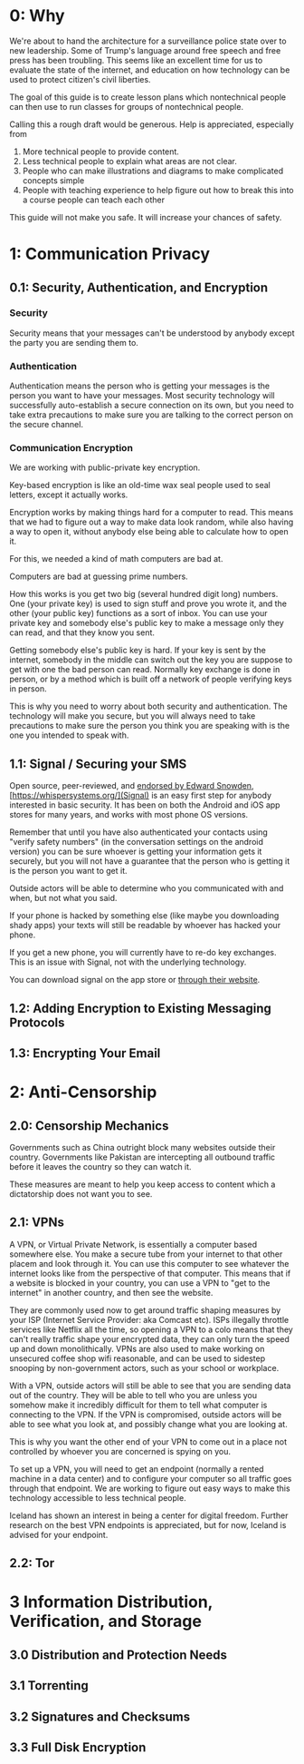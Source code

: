 # 0: Why
We're about to hand the architecture for a surveillance police state over to new leadership. Some of Trump's language around free speech and free press has been troubling. This seems like an excellent time for us to evaluate the state of the internet, and education on how technology can be used to protect citizen's civil liberties.

The goal of this guide is to create lesson plans which nontechnical people can then use to run classes for groups of nontechnical people. 

Calling this a rough draft would be generous. Help is appreciated, especially from 
1. More technical people to provide content.
1. Less technical people to explain what areas are not clear.
1. People who can make illustrations and diagrams to make complicated concepts simple
1. People with teaching experience to help figure out how to break this into a course people can teach each other

This guide will not make you safe. It will increase your chances of safety.

# 1: Communication Privacy

## 0.1: Security, Authentication, and Encryption

### Security
Security means that your messages can't be understood by anybody except the party you are sending them to.

### Authentication
Authentication means the person who is getting your messages is the person you want to have your messages. Most security technology will successfully auto-establish a secure connection on its own, but you need to take extra precautions to make sure you are talking to the correct person on the secure channel.

### Communication Encryption
We are working with public-private key encryption.

Key-based encryption is like an old-time wax seal people used to seal letters, except it actually works.

Encryption works by making things hard for a computer to read. This means that we had to figure out a way to make data look random, while also having a way to open it, without anybody else being able to calculate how to open it.

For this, we needed a kind of math computers are bad at.

Computers are bad at guessing prime numbers.

How this works is you get two big (several hundred digit long) numbers. One (your private key) is used to sign stuff and prove you wrote it, and the other (your public key) functions as a sort of inbox. You can use your private key and somebody else's public key to make a message only they can read, and that they know you sent.

Getting somebody else's public key is hard. If your key is sent by the internet, somebody in the middle can switch out the key you are suppose to get with one the bad person can read. Normally key exchange is done in person, or by a method which is built off a network of people verifying keys in person.

This is why you need to worry about both security and authentication. The technology will make you secure, but you will always need to take precautions to make sure the person you think you are speaking with is the one you intended to speak with.

## 1.1: Signal / Securing your SMS

Open source, peer-reviewed, and [endorsed by Edward Snowden](https://www.youtube.com/watch?v=j_kieJ-Ng2Q), [https://whispersystems.org/](Signal) is an easy first step for anybody interested in basic security. It has been on both the Android and iOS app stores for many years, and works with most phone OS versions.

Remember that until you have also authenticated your contacts using "verify safety numbers" (in the conversation settings on the android version) you can be sure whoever is getting your information gets it securely, but you will not have a guarantee that the person who is getting it is the person you want to get it.

Outside actors will be able to determine who you communicated with and when, but not what you said.

If your phone is hacked by something else (like maybe you downloading shady apps) your texts will still be readable by whoever has hacked your phone.

If you get a new phone, you will currently have to re-do key exchanges. This is an issue with Signal, not with the underlying technology.

You can download signal on the app store or [through their website](https://whispersystems.org/).

## 1.2: Adding Encryption to Existing Messaging Protocols

## 1.3: Encrypting Your Email

# 2: Anti-Censorship

## 2.0: Censorship Mechanics

Governments such as China outright block many websites outside their country. Governments like Pakistan are intercepting all outbound traffic before it leaves the country so they can watch it.

These measures are meant to help you keep access to content which a dictatorship does not want you to see.

## 2.1: VPNs 

A VPN, or Virtual Private Network, is essentially a computer based somewhere else. You make a secure tube from your internet to that other placem and look through it. You can use this computer to see whatever the internet looks like from the perspective of that computer. This means that if a website is blocked in your country, you can use a VPN to "get to the internet" in another country, and then see the website.

They are commonly used now to get around traffic shaping measures by your ISP (Internet Service Provider: aka Comcast etc). ISPs illegally throttle services like Netflix all the time, so opening a VPN to a colo means that they can't really traffic shape your encrypted data, they can only turn the speed up and down monolithically. VPNs are also used to make working on unsecured coffee shop wifi reasonable, and can be used to sidestep snooping by non-government actors, such as your school or workplace.

With a VPN, outside actors will still be able to see that you are sending data out of the country. They will be able to tell who you are unless you somehow make it incredibly difficult for them to tell what computer is connecting to the VPN. If the VPN is compromised, outside actors will be able to see what you look at, and possibly change what you are looking at.

This is why you want the other end of your VPN to come out in a place not controlled by whoever you are concerned is spying on you.

To set up a VPN, you will need to get an endpoint (normally a rented machine in a data center) and to configure your computer so all traffic goes through that endpoint. We are working to figure out easy ways to make this technology accessible to less technical people.

Iceland has shown an interest in being a center for digital freedom. Further research on the best VPN endpoints is appreciated, but for now, Iceland is advised for your endpoint.

## 2.2: Tor

# 3 Information Distribution, Verification, and Storage

## 3.0 Distribution and Protection Needs

## 3.1 Torrenting

## 3.2 Signatures and Checksums

## 3.3 Full Disk Encryption
